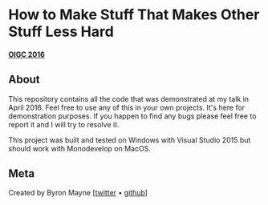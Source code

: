 # How to Make Stuff That Makes Other Stuff Less Hard
#### [OIGC 2016](http://oigconf.com/)

## About

This repository contains all the code that was demonstrated at my talk in April 2016. Feel free to use any of this in your own projects. It's here for demonstration purposes. If you happen to find any bugs please feel free to report it and I will try to resolve it. 


This project was built and tested on Windows with Visual Studio 2015 but should work with Monodevelop on MacOS. 


## Meta
Created by Byron Mayne [[twitter](https://twitter.com/byMayne) &bull; [github](https://github.com/ByronMayne)]
